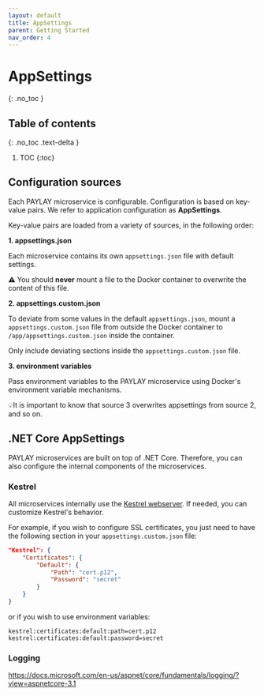 ```yaml
---
layout: default
title: AppSettings
parent: Getting Started
nav_order: 4
---
```

# AppSettings
{: .no_toc }

## Table of contents
{: .no_toc .text-delta }

1. TOC
{:toc}

## Configuration sources
Each PAYLAY microservice is configurable. Configuration is based on key-value pairs. We refer to application configuration as **AppSettings**.

Key-value pairs are loaded from a variety of sources, in the following order:

**1. appsettings.json**

Each microservice contains its own `appsettings.json` file with default settings.

⚠️ You should **never** mount a file to the Docker container to overwrite the content of this file.

**2. appsettings.custom.json**

To deviate from some values in the default `appsettings.json`, mount a `appsettings.custom.json` file from outside the Docker container to `/app/appsettings.custom.json` inside the container.

Only include deviating sections inside the `appsettings.custom.json` file.

**3. environment variables**

Pass environment variables to the PAYLAY microservice using Docker's environment variable mechanisms.

💡It is important to know that source 3 overwrites appsettings from source 2, and so on.

## .NET Core AppSettings
PAYLAY microservices are built on top of .NET Core. Therefore, you can also configure the internal components of the microservices.

### Kestrel
All microservices internally use the [Kestrel webserver](https://docs.microsoft.com/en-us/aspnet/core/fundamentals/servers/kestrel?view=aspnetcore-3.1). If needed, you can customize Kestrel's behavior.

For example, if you wish to configure SSL certificates, you just need to have the following section in your `appsettings.custom.json` file:

~~~ json
"Kestrel": {
    "Certificates": {
        "Default": {
            "Path": "cert.p12",
            "Password": "secret"
        }
    }
}
~~~

or if you wish to use environment variables:
~~~
kestrel:certificates:default:path=cert.p12
kestrel:certificates:default:password=secret
~~~

### Logging
https://docs.microsoft.com/en-us/aspnet/core/fundamentals/logging/?view=aspnetcore-3.1